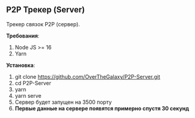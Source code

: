 ## P2P Трекер (Server)
Трекер связок P2P (сервер).

**Требования**:

 1. Node JS >= 16
 2. Yarn

**Установка**:

 1. git clone https://github.com/OverTheGalaxy/P2P-Server.git
 2. cd P2P-Server
 3. yarn
 4. yarn serve
 5. Сервер будет запущен на 3500 порту
 6. **Первые данные на сервере появятся примерно спустя 30 секунд**
